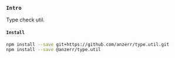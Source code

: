 
### `Intro`
Type check util.

#### `Install`
``` bash
npm install --save git+https://github.com/anzerr/type.util.git
npm install --save @anzerr/type.util
```

